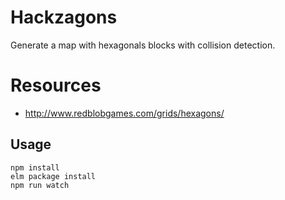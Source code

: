 # Hackzagons

Generate a map with hexagonals blocks with collision detection.

# Resources

 * http://www.redblobgames.com/grids/hexagons/

## Usage

```
npm install
elm package install
npm run watch
```
